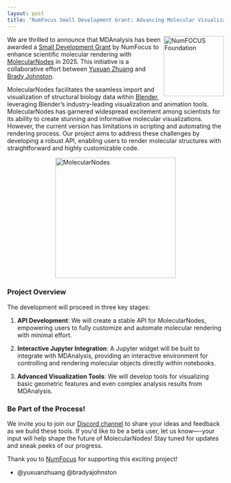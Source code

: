 ```yaml
---
layout: post
title: "NumFocus Small Development Grant: Advancing Molecular Visualization with MolecularNodes"
---
```


<img
src="{{site.images}}/numfocus.png"
title="NumFOCUS Foundation" alt="NumFOCUS Foundation"
style="float: right; width: 10em;" />

We are thrilled to announce that MDAnalysis has been awarded a [Small Development Grant][SDG] by NumFocus to enhance scientific molecular rendering with [MolecularNodes][MN] in 2025. This initiative is a collaborative effort between [Yuxuan Zhuang][Yuxuan] and [Brady Johnston][Brady].

MolecularNodes facilitates the seamless import and visualization of structural biology data within [Blender][blender], leveraging Blender’s industry-leading visualization and animation tools. MolecularNodes has garnered widespread excitement among scientists for its ability to create stunning and informative molecular visualizations. However, the current version has limitations in scripting and automating the rendering process. Our project aims to address these challenges by developing a robust API, enabling users to render molecular structures with straightforward and highly customizable code.

<a href="https://github.com/yuxuanzhuang/ggmolvis">
    <img src="{{site.images}}/mn_example.png" 
         title="MolecularNodes" 
         alt="MolecularNodes" 
         style="display: block; margin: auto; height: 20em;" />
</a>

### Project Overview

The development will proceed in three key stages:

1. **API Development**: We will create a stable API for MolecularNodes, empowering users to fully customize and automate molecular rendering with minimal effort.
   
2. **Interactive Jupyter Integration**: A Jupyter widget will be built to integrate with MDAnalysis, providing an interactive environment for controlling and rendering molecular objects directly within notebooks.

3. **Advanced Visualization Tools**: We will develop tools for visualizing basic geometric features and even complex analysis results from MDAnalysis.

### Be Part of the Process!

We invite you to join our [Discord channel][discord] to share your ideas and feedback as we build these tools. If you'd like to be a beta user, let us know—-your input will help shape the future of MolecularNodes! Stay tuned for updates and sneak peeks of our progress.

Thank you to [NumFocus][NumFocus] for supporting this exciting project!

- @yuxuanzhuang @bradyajohnston

[MN]: https://github.com/BradyAJohnston/MolecularNodes
[SDG]: https://numfocus.org/programs/small-development-grants
[NumFocus]: https://numfocus.org/
[Yuxuan]: https://github.com/yuxuanzhuang/
[Brady]: https://github.com/BradyAJohnston/
[discord]: https://discord.com/channels/807348386012987462/1256156074008903741
[blender]: https://www.blender.org/

